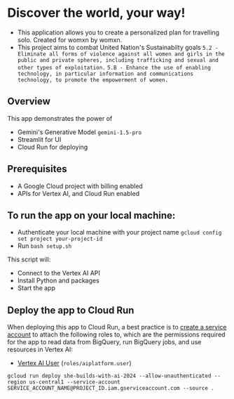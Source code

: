 # Discover the world, your way! 

- This application allows you to create a personalized plan for travelling solo. Created for womxn by womxn. 
- This project aims to combat United Nation's Sustainabilty goals 
`5.2 - Eliminate all forms of violence against all women and girls in the public and private spheres, including trafficking and sexual and other types of exploitation.`
`5.B - Enhance the use of enabling technology, in particular information and communications technology, to promote the empowerment of women.`



## Overview

This app demonstrates the power of
- Gemini's Generative Model `gemini-1.5-pro`
- Streamlit for UI
- Cloud Run for deploying

## Prerequisites

- A Google Cloud project with billing enabled
- APIs for Vertex AI, and Cloud Run enabled

## To run the app on your local machine: 
- Authenticate your local machine with your project name
`gcloud config set project your-project-id`
- Run `bash setup.sh`

This script will:

- Connect to the Vertex AI API
- Install Python and packages
- Start the app

## Deploy the app to Cloud Run

When deploying this app to Cloud Run, a best practice is to [create a service
account](https://cloud.google.com/iam/docs/service-accounts-create) to attach
the following roles to, which are the permissions required for the app to read
data from BigQuery, run BigQuery jobs, and use resources in Vertex AI:

- [Vertex AI User](https://cloud.google.com/vertex-ai/docs/general/access-control#aiplatform.user) (`roles/aiplatform.user`)


```shell
gcloud run deploy she-builds-with-ai-2024 --allow-unauthenticated --region us-central1 --service-account SERVICE_ACCOUNT_NAME@PROJECT_ID.iam.gserviceaccount.com --source .
```
